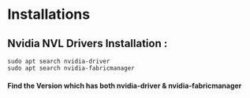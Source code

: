 # Installations

## Nvidia NVL Drivers Installation : 

```
sudo apt search nvidia-driver
sudo apt search nvidia-fabricmanager
```
#### Find the Version which has both nvidia-driver & nvidia-fabricmanager
